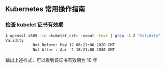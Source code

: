 ## Kubernetes 常用操作指南

### 检查 kubelet 证书有效期

```bash
$ openssl x509 -in <kubelet_crt> -noout -text | grep -A 2 "Validity"
Validity
            Not Before: May 12 06:21:00 2020 GMT
            Not After : Apr  2 18:21:00 2030 GMT
```

输出上述样式，可以看到该证书有效期为 10 年